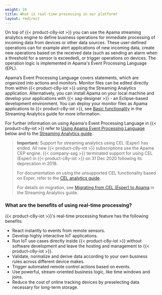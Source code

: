 ```yaml
---
weight: 10
title: What is real-time processing in our platform?
layout: redirect
---
```


On top of {{< product-c8y-iot >}} you can use the Apama streaming analytics engine to define business operations for immediate processing of incoming data from devices or other data sources. These user-defined operations can for example alert applications of new incoming data, create new operations based on the received data (such as sending an alarm when a threshold for a sensor is exceeded), or trigger operations on devices. The operation logic is implemented in Apama's Event Processing Language (EPL).

Apama’s Event Processing Language covers statements, which are organized into actions and monitors. Monitor files can be edited directly from within {{< product-c8y-iot >}} using the Streaming Analytics application. Alternatively, you can install Apama on your local machine and develop your applications with {{< sag-designer >}} - an Eclipse-based development environment. You can deploy your monitor files as Apama applications to {{< product-c8y-iot >}}, see [Basic functionality](/apama/analytics-introduction/) in the Streaming Analytics guide for more information.

For further information on using Apama's Event Processing Language in {{< product-c8y-iot >}} refer to [Using Apama Event Processing Language](/concepts/realtime#using-epl) below and to the [Streaming Analytics guide](/apama/overview-analytics/).

>**Important:** Support for streaming analytics using CEL (Esper) has ended. All new {{< product-c8y-iot >}} subscriptions use the Apama CEP engine. {{< company-sag >}} terminated support for using CEL (Esper) in {{< product-c8y-iot >}} on 31 Dec 2020 following its deprecation in 2018.
>
>For documentation on using the unsupported CEL functionality based on Esper, refer to the [CEL analytics guide](/event-language/introduction).
>
>For details on migration, see [Migrating from CEL (Esper) to Apama](/apama/overview-analytics/#migrate-from-esper) in the Streaming Analytics guide.


### What are the benefits of using real-time processing?

{{< product-c8y-iot >}}'s real-time processing feature has the following benefits:

- React instantly to events from remote sensors.
- Develop highly interactive IoT applications.
- Run IoT use cases directly inside {{< product-c8y-iot >}} without software development and leave the hosting and management to {{< product-c8y-iot >}}.
- Validate, normalize and derive data according to your own business rules across different device makes.
- Trigger automated remote control actions based on events.
- Use powerful, stream-oriented business logic, like time windows and joins.
- Reduce the cost of online tracking devices by preselecting data necessary for long-term storage.
